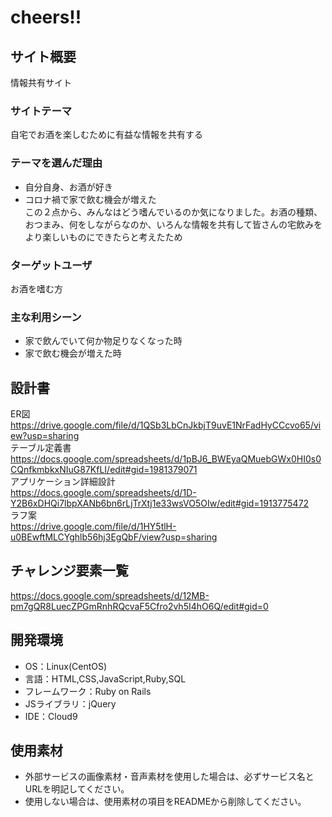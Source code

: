 # cheers!!

## サイト概要
情報共有サイト

### サイトテーマ
自宅でお酒を楽しむために有益な情報を共有する

### テーマを選んだ理由
* 自分自身、お酒が好き
* コロナ禍で家で飲む機会が増えた  
この２点から、みんなはどう嗜んでいるのか気になりました。お酒の種類、おつまみ、何をしながらなのか、いろんな情報を共有して皆さんの宅飲みをより楽しいものにできたらと考えたため

### ターゲットユーザ
お酒を嗜む方

### 主な利用シーン
* 家で飲んでいて何か物足りなくなった時
* 家で飲む機会が増えた時

## 設計書
ER図  
<https://drive.google.com/file/d/1QSb3LbCnJkbjT9uvE1NrFadHyCCcvo65/view?usp=sharing>  
テーブル定義書  
<https://docs.google.com/spreadsheets/d/1pBJ6_BWEyaQMuebGWx0HI0s0CQnfkmbkxNIuG87KfLI/edit#gid=1981379071>  
アプリケーション詳細設計  
<https://docs.google.com/spreadsheets/d/1D-Y2B6xDHQi7lbpXANb6bn6rLjTrXtj1e33wsVO5OIw/edit#gid=1913775472>  
ラフ案  
<https://drive.google.com/file/d/1HY5tlH-u0BEwftMLCYghlb56hj3EgQbF/view?usp=sharing>  

## チャレンジ要素一覧
<https://docs.google.com/spreadsheets/d/12MB-pm7gQR8LuecZPGmRnhRQcvaF5Cfro2vh5I4hO6Q/edit#gid=0>

## 開発環境
- OS：Linux(CentOS)
- 言語：HTML,CSS,JavaScript,Ruby,SQL
- フレームワーク：Ruby on Rails
- JSライブラリ：jQuery
- IDE：Cloud9

## 使用素材
- 外部サービスの画像素材・音声素材を使用した場合は、必ずサービス名とURLを明記してください。
- 使用しない場合は、使用素材の項目をREADMEから削除してください。
